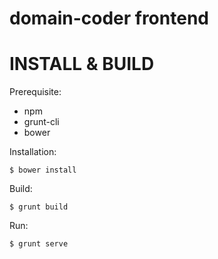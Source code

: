domain-coder frontend
=====================

# INSTALL & BUILD

Prerequisite:

- npm
- grunt-cli
- bower

Installation:

    $ bower install
    
Build:

    $ grunt build
    
Run:

    $ grunt serve
